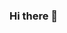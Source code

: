 ### Hi there 👋

<!--
**CodeSensei337/CodeSensei337** is a ✨ _special_ ✨ repository because its `README.md` (this file) appears on your GitHub profile.

Here are some ideas to get you started:

- 🔭 I’m currently working on optimizing pipeline performance, and data visualizations.
- 🌱 I’m currently learning front-end development, python data and web apps, and AI methods.
- 👯 I’m looking to collaborate on novel pharmacophore discovery by machine / deep learning methods, psychographic-genomic correlations in Autistics vs Neurotypicals, and computational epigenomics in neuroscience.
- 💬 Ask me about chemometrics, multivariate analysis and principal component analysis.
- 📫 You can email me at codesensei337@gmail.com
-->
